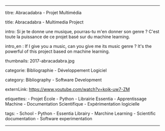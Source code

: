 ---

titre: Abracadabra - Projet Multimédia

title: Abracadabra - Multimedia Project

intro: Si je te donne une musique, pourras-tu m'en donner son genre ? C'est toute la puissance de ce projet basé sur du machine learning.

intro_en : If I give you a music, can you give me its music genre ? It's the powerful of this project based on machine learning.

thumbnails: 2017-abracadabra.jpg

categorie: Bibliographie - Développement Logiciel

category: Bibliography - Software Development

externLink: https://www.youtube.com/watch?v=kojk-uw7-ZM

etiquettes:
    - Projet École
    - Python
    - Librairie Essentia
    - Apprentissage Machine
    - Documentation Scientifique
    - Expérimentation logicielle

tags:
    - School
    - Python
    - Essentia Librairy
    - Marchine Learning
    - Scientific documentation
    - Software experimentation

---